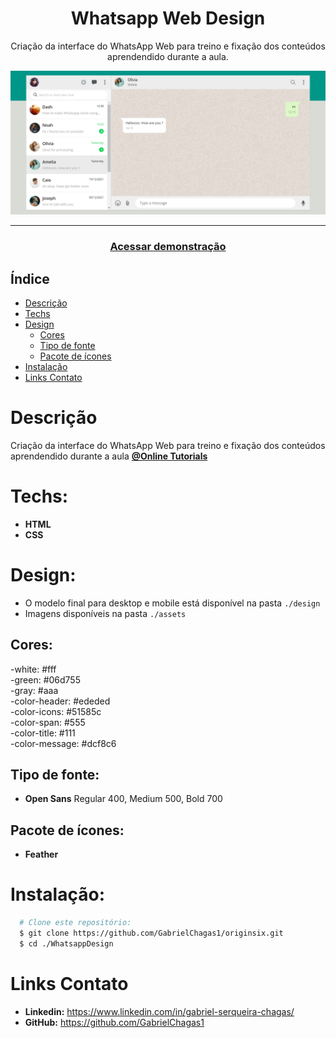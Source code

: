 <div align="center">
    <h1 align="center">Whatsapp Web Design</h1>
    <p>Criação da interface do WhatsApp Web para treino e fixação dos conteúdos aprendendido durante a aula.</p>
    <img src="./design/mockup.png" alt="Logo" width="800">
</div>

---
<h3 align="center">
  <a href="https://origin-six-psi.vercel.app/">Acessar demonstração</a>
</h3>

## Índice

* [Descrição](#descrição)
* [Techs](#techs)
* [Design](#design)
  * [Cores](#cores)
  * [Tipo de fonte](#tipo-de-fonte)
  * [Pacote de ícones](#pacote-de-ícones)
* [Instalação](#instalação)
* [Links Contato](#links-contato)

# Descrição
Criação da interface do WhatsApp Web para treino e fixação dos conteúdos aprendendido durante a aula [**@Online Tutorials**](https://www.youtube.com/watch?v=2vfT5nwNvNo)

# Techs: 
- **HTML**
- **CSS**

# Design:
- O modelo final para desktop e mobile está disponível na pasta `./design`
- Imagens disponíveis na pasta `./assets`<br>

## Cores:
-white: #fff<br>
-green: #06d755<br>
-gray: #aaa<br>
-color-header: #ededed<br>
-color-icons: #51585c<br>
-color-span: #555<br>
-color-title: #111<br>
-color-message: #dcf8c6<br>

## Tipo de fonte:
- **Open Sans** Regular 400, Medium 500, Bold 700


## Pacote de ícones:
- **Feather**

# Instalação:
```bash
  # Clone este repositório:
  $ git clone https://github.com/GabrielChagas1/originsix.git
  $ cd ./WhatsappDesign
```

# Links Contato
- **Linkedin:** https://www.linkedin.com/in/gabriel-serqueira-chagas/<br>
- **GitHub:** https://github.com/GabrielChagas1<br>

<!-- # Licença
<p align="center"><a href="https://github.com/CleilsonAndrade/originsix/blob/master/LICENSE"><img src="https://camo.githubusercontent.com/002151a49ee9afae7ce4c2bce93056c9f0e108fbd14e5a7e46e7e79d87bb1071/68747470733a2f2f696d672e736869656c64732e696f2f62616467652f6c6963656e63652d4d49542d626c75652e7376673f7374796c653d666c61742d737175617265" alt="licence mit" data-canonical-src="https://img.shields.io/badge/licence-MIT-blue.svg?style=flat-square" style="max-width:100%;"></a></p> -->
